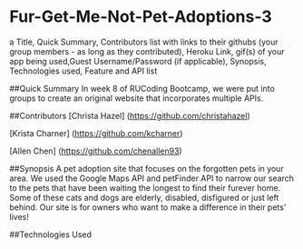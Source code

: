 # Fur-Get-Me-Not-Pet-Adoptions-3

a Title, Quick Summary, Contributors list with links to their githubs (your group members - as long as they contributed), Heroku Link, gif(s) of your app being used,Guest Username/Password (if applicable), Synopsis, Technologies used, Feature and API list



##Quick Summary
In week 8 of RUCoding Bootcamp, we were put into groups to create an original website that incorporates multiple APIs. 

##Contributors
[Christa Hazel] (https://github.com/christahazel)

[Krista Charner] (https://github.com/kcharner)

[Allen Chen] (https://github.com/chenallen93)

##Synopsis
A pet adoption site that focuses on the forgotten pets in your area. We used the Google Maps API and petFinder API to narrow our search to the pets that have been waiting the longest to find their furever home. Some of these cats and dogs are elderly, disabled, disfigured or just left behind. Our site is for owners who want to make a difference in their pets' lives! 

##Technologies Used



